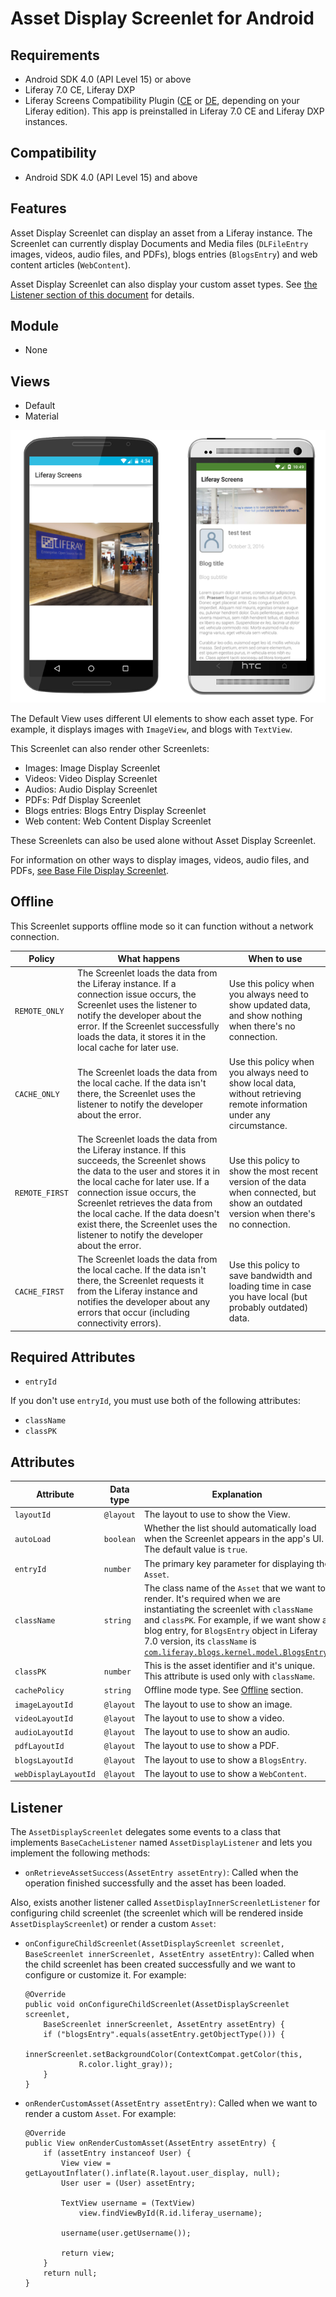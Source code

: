 # Asset Display Screenlet for Android [](id=asset-display-screenlet-for-android)

## Requirements [](id=requirements)

- Android SDK 4.0 (API Level 15) or above
- Liferay 7.0 CE, Liferay DXP
- Liferay Screens Compatibility Plugin
  ([CE](http://www.liferay.com/marketplace/-/mp/application/54365664) or 
  [DE](http://www.liferay.com/marketplace/-/mp/application/54369726), 
  depending on your Liferay edition). This app is preinstalled in Liferay 7.0 CE 
  and Liferay DXP instances.

## Compatibility [](id=compatibility)

- Android SDK 4.0 (API Level 15) and above

## Features [](id=features)

Asset Display Screenlet can display an asset from a Liferay instance. The 
Screenlet can currently display Documents and Media files (`DLFileEntry` images, 
videos, audio files, and PDFs), blogs entries (`BlogsEntry`) and web content 
articles (`WebContent`). 

Asset Display Screenlet can also display your custom asset types. See 
[the Listener section of this document](/develop/reference/-/knowledge_base/7-0/asset-display-screenlet-for-android#listener) 
for details. 

## Module [](id=module)

- None

## Views [](id=views)
<!-- Review my changes to this section -->

- Default
- Material

![Figure 1: Asset Display Screenlet using the Default (left) and Material (right) Views.](../../images/screens-android-assetdisplay.png)

The Default View uses different UI elements to show each asset type. For 
example, it displays images with `ImageView`, and blogs with `TextView`. 

This Screenlet can also render other Screenlets:

- Images: Image Display Screenlet
- Videos: Video Display Screenlet
- Audios: Audio Display Screenlet
- PDFs: Pdf Display Screenlet
- Blogs entries: Blogs Entry Display Screenlet
- Web content: Web Content Display Screenlet

These Screenlets can also be used alone without Asset Display Screenlet.

For information on other ways to display images, videos, audio files, and PDFs, 
[see Base File Display Screenlet](/develop/reference/-/knowledge_base/7-0/base-file-display-screenlet-for-android).

## Offline [](id=offline)

This Screenlet supports offline mode so it can function without a network 
connection. 

| Policy | What happens | When to use |
|--------|--------------|-------------|
| `REMOTE_ONLY` | The Screenlet loads the data from the Liferay instance. If a connection issue occurs, the Screenlet uses the listener to notify the developer about the error. If the Screenlet successfully loads the data, it stores it in the local cache for later use. | Use this policy when you always need to show updated data, and show nothing when there's no connection. |
| `CACHE_ONLY` | The Screenlet loads the data from the local cache. If the data isn't there, the Screenlet uses the listener to notify the developer about the error. | Use this policy when you always need to show local data, without retrieving remote information under any circumstance. |
| `REMOTE_FIRST` | The Screenlet loads the data from the Liferay instance. If this succeeds, the Screenlet shows the data to the user and stores it in the local cache for later use. If a connection issue occurs, the Screenlet retrieves the data from the local cache. If the data doesn't exist there, the Screenlet uses the listener to notify the developer about the error. | Use this policy to show the most recent version of the data when connected, but show an outdated version when there's no connection. |
| `CACHE_FIRST` | The Screenlet loads the data from the local cache. If the data isn't there, the Screenlet requests it from the Liferay instance and notifies the developer about any errors that occur (including connectivity errors). | Use this policy to save bandwidth and loading time in case you have local (but probably outdated) data. |

## Required Attributes [](id=required-attributes)

- `entryId`

If you don't use `entryId`, you must use both of the following attributes: 

- `className`
- `classPK`

## Attributes [](id=attributes)

| Attribute | Data type | Explanation |
|-----------|-----------|-------------|
| `layoutId` | `@layout` | The layout to use to show the View.|
| `autoLoad` | `boolean` | Whether the list should automatically load when the Screenlet appears in the app's UI. The default value is `true`. |
| `entryId` | `number` | The primary key parameter for displaying the `Asset`. | 
| `className` | `string` | The class name of the `Asset` that we want to render. It's required when we are instantiating the screenlet with `className` and `classPK`. For example, if we want show a blog entry, for `BlogsEntry` object in Liferay 7.0 version, its `className` is [`com.liferay.blogs.kernel.model.BlogsEntry`](https://github.com/liferay/liferay-portal/blob/master/portal-kernel/src/com/liferay/blogs/kernel/model/BlogsEntry.java). |
| `classPK` | `number` | This is the asset identifier and it's unique. This attribute is used only with `className`. |
| `cachePolicy` | `string` | Offline mode type. See [Offline](#offline) section. |
| `imageLayoutId` | `@layout` | The layout to use to show an image. |
| `videoLayoutId` | `@layout` | The layout to use to show a video. |
| `audioLayoutId` | `@layout` | The layout to use to show an audio. |
| `pdfLayoutId` | `@layout` | The layout to use to show a PDF. |
| `blogsLayoutId` | `@layout` | The layout to use to show a `BlogsEntry`. |
| `webDisplayLayoutId` | `@layout` | The layout to use to show a `WebContent`. |

## Listener [](id=listener)

The `AssetDisplayScreenlet` delegates some events to a class that implements `BaseCacheListener` named `AssetDisplayListener` and lets you implement the following methods:

- `onRetrieveAssetSuccess(AssetEntry assetEntry)`: Called when the operation finished successfully and the asset has been loaded.

Also, exists another listener called `AssetDisplayInnerScreenletListener` for configuring child screenlet (the screenlet which will be rendered inside `AssetDisplayScreenlet`) or render a custom `Asset`:

- `onConfigureChildScreenlet(AssetDisplayScreenlet screenlet, BaseScreenlet innerScreenlet, AssetEntry assetEntry)`: Called when the child screenlet has been created successfully and we want to configure or customize it. For example:

	```
	@Override
	public void onConfigureChildScreenlet(AssetDisplayScreenlet screenlet,
		BaseScreenlet innerScreenlet, AssetEntry assetEntry) {
		if ("blogsEntry".equals(assetEntry.getObjectType())) {
			innerScreenlet.setBackgroundColor(ContextCompat.getColor(this,
				R.color.light_gray));
		}
	}
	
- `onRenderCustomAsset(AssetEntry assetEntry)`: Called when we want to render a custom `Asset`. For example:

	```
	@Override
	public View onRenderCustomAsset(AssetEntry assetEntry) {
		if (assetEntry instanceof User) {
			View view = getLayoutInflater().inflate(R.layout.user_display, null);
			User user = (User) assetEntry;

			TextView username = (TextView)
				view.findViewById(R.id.liferay_username);

			username(user.getUsername());
			
			return view;
		}
		return null;
	}